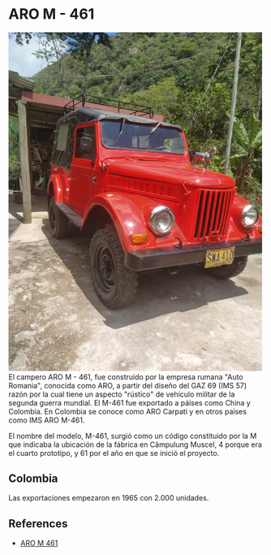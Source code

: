# ARO M - 461
<img src="ARO_Carpati_M461.jpg" alt="ARO M 461" width="500px"/>
El campero ARO M - 461, fue construido por la empresa rumana "Auto Romania", conocida como ARO, a partir del diseño del GAZ 69 (IMS 57) razón por la cual tiene un aspecto "rústico" de vehículo militar de la segunda guerra mundial. El M-461 fue exportado a páises como China y Colombia. En Colombia se conoce como ARO Carpati y en otros países como IMS ARO M-461.

El nombre del modelo,  M-461, surgió como un código constituido por la M que indicaba la ubicación de la fábrica en Câmpulung Muscel, 4 porque era el cuarto prototipo, y 61 por el año en que se inició el proyecto.

## Colombia

Las exportaciones empezaron en 1965 con 2.000 unidades.

## References

- [ARO M 461](https://www.autoevolution.com/cars/aro-m-461-1963.html#aeng_aro-muscel-m-461-1963-25)





